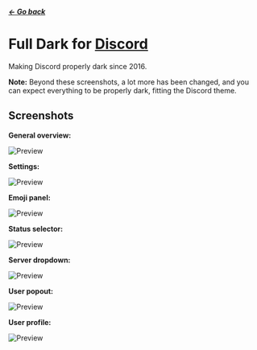 [***<- Go back***](https://github.com/fluffingtons/fulldark)

# Full Dark for [Discord](http://discordapp.com)
Making Discord properly dark since 2016.

**Note:** Beyond these screenshots, a lot more has been changed, and you can expect everything to be properly dark, fitting the Discord theme.

## Screenshots
**General overview:**

![Preview](https://raw.githubusercontent.com/fluffingtons/fulldark/resources/documents/screenshots/screenshot1.png)

**Settings:**

![Preview](https://raw.githubusercontent.com/fluffingtons/fulldark/resources/documents/screenshots/screenshot2.png)

**Emoji panel:**

![Preview](https://raw.githubusercontent.com/fluffingtons/fulldark/resources/documents/screenshots/screenshot3.png)

**Status selector:**

![Preview](https://raw.githubusercontent.com/fluffingtons/fulldark/resources/documents/screenshots/screenshot4.png)

**Server dropdown:**

![Preview](https://raw.githubusercontent.com/fluffingtons/fulldark/resources/documents/screenshots/screenshot5.png)

**User popout:**

![Preview](https://raw.githubusercontent.com/fluffingtons/fulldark/resources/documents/screenshots/screenshot6.png)

**User profile:**

![Preview](https://raw.githubusercontent.com/fluffingtons/fulldark/resources/documents/screenshots/screenshot7.png)
